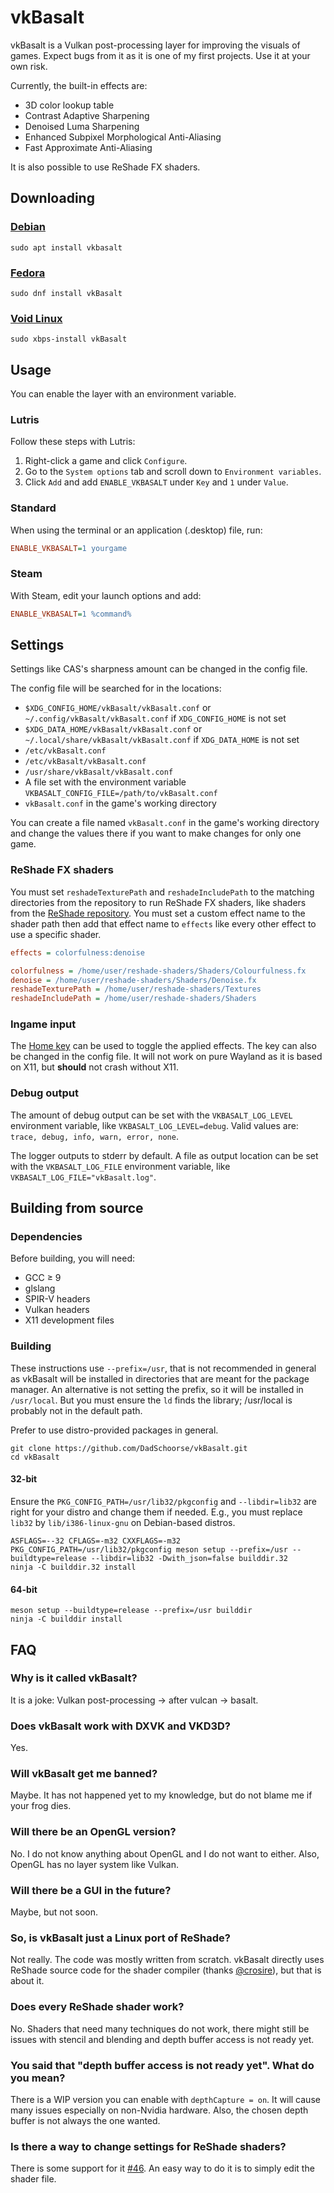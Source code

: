 # vkBasalt
vkBasalt is a Vulkan post-processing layer for improving the visuals of games. Expect bugs from it as it is one of my first projects. Use it at your own risk.

Currently, the built-in effects are:
- 3D color lookup table
- Contrast Adaptive Sharpening
- Denoised Luma Sharpening
- Enhanced Subpixel Morphological Anti-Aliasing
- Fast Approximate Anti-Aliasing

It is also possible to use ReShade FX shaders.

## Downloading
### [Debian](https://tracker.debian.org/pkg/vkbasalt)
```
sudo apt install vkbasalt
```

### [Fedora](https://src.fedoraproject.org/rpms/vkBasalt)
```
sudo dnf install vkBasalt
```

### [Void Linux](https://github.com/void-linux/void-packages/blob/master/srcpkgs/vkBasalt/template)
```
sudo xbps-install vkBasalt
```

## Usage
You can enable the layer with an environment variable.

### Lutris
Follow these steps with Lutris:
1. Right-click a game and click `Configure`.
2. Go to the `System options` tab and scroll down to `Environment variables`.
3. Click `Add` and add `ENABLE_VKBASALT` under `Key` and `1` under `Value`.

### Standard
When using the terminal or an application (.desktop) file, run:
```ini
ENABLE_VKBASALT=1 yourgame
```

### Steam
With Steam, edit your launch options and add:
```ini
ENABLE_VKBASALT=1 %command% 
```

## Settings
Settings like CAS's sharpness amount can be changed in the config file.

The config file will be searched for in the locations:
* `$XDG_CONFIG_HOME/vkBasalt/vkBasalt.conf` or `~/.config/vkBasalt/vkBasalt.conf` if `XDG_CONFIG_HOME` is not set
* `$XDG_DATA_HOME/vkBasalt/vkBasalt.conf` or `~/.local/share/vkBasalt/vkBasalt.conf` if `XDG_DATA_HOME` is not set
* `/etc/vkBasalt.conf`
* `/etc/vkBasalt/vkBasalt.conf`
* `/usr/share/vkBasalt/vkBasalt.conf`
* A file set with the environment variable `VKBASALT_CONFIG_FILE=/path/to/vkBasalt.conf`
* `vkBasalt.conf` in the game's working directory

You can create a file named `vkBasalt.conf` in the game's working directory and change the values there if you want to make changes for only one game.

### ReShade FX shaders
You must set `reshadeTexturePath` and `reshadeIncludePath` to the matching directories from the repository to run ReShade FX shaders, like shaders from the [ReShade repository](https://github.com/crosire/reshade-shaders). You must set a custom effect name to the shader path then add that effect name to `effects` like every other effect to use a specific shader.
```ini
effects = colorfulness:denoise

colorfulness = /home/user/reshade-shaders/Shaders/Colourfulness.fx
denoise = /home/user/reshade-shaders/Shaders/Denoise.fx
reshadeTexturePath = /home/user/reshade-shaders/Textures
reshadeIncludePath = /home/user/reshade-shaders/Shaders
```

### Ingame input
The [Home key](https://en.wikipedia.org/wiki/Home_key) can be used to toggle the applied effects. The key can also be changed in the config file. It will not work on pure Wayland as it is based on X11, but **should** not crash without X11.

### Debug output
The amount of debug output can be set with the `VKBASALT_LOG_LEVEL` environment variable, like `VKBASALT_LOG_LEVEL=debug`. Valid values are: `trace, debug, info, warn, error, none`.

The logger outputs to stderr by default. A file as output location can be set with the `VKBASALT_LOG_FILE` environment variable, like `VKBASALT_LOG_FILE="vkBasalt.log"`.

## Building from source

### Dependencies
Before building, you will need:
- GCC ≥ 9
- glslang
- SPIR-V headers
- Vulkan headers
- X11 development files

### Building
These instructions use `--prefix=/usr`, that is not recommended in general as vkBasalt will be installed in directories that are meant for the package manager. An alternative is not setting the prefix, so it will be installed in `/usr/local`. But you must ensure the `ld` finds the library; /usr/local is probably not in the default path.

Prefer to use distro-provided packages in general.
```
git clone https://github.com/DadSchoorse/vkBasalt.git
cd vkBasalt
```

#### 32-bit
Ensure the `PKG_CONFIG_PATH=/usr/lib32/pkgconfig` and `--libdir=lib32` are right for your distro and change them if needed. E.g., you must replace `lib32` by `lib/i386-linux-gnu` on Debian-based distros.
```
ASFLAGS=--32 CFLAGS=-m32 CXXFLAGS=-m32 PKG_CONFIG_PATH=/usr/lib32/pkgconfig meson setup --prefix=/usr --buildtype=release --libdir=lib32 -Dwith_json=false builddir.32
ninja -C builddir.32 install
```

#### 64-bit
```
meson setup --buildtype=release --prefix=/usr builddir
ninja -C builddir install
```

## FAQ
### Why is it called vkBasalt?
It is a joke: Vulkan post-processing &#8594; after vulcan &#8594; basalt.

### Does vkBasalt work with DXVK and VKD3D?
Yes.

### Will vkBasalt get me banned?
Maybe. It has not happened yet to my knowledge, but do not blame me if your frog dies.

### Will there be an OpenGL version?
No. I do not know anything about OpenGL and I do not want to either. Also, OpenGL has no layer system like Vulkan.

### Will there be a GUI in the future?
Maybe, but not soon.

### So, is vkBasalt just a Linux port of ReShade?
Not really. The code was mostly written from scratch. vkBasalt directly uses ReShade source code for the shader compiler (thanks [@crosire](https://github.com/crosire)), but that is about it.

### Does every ReShade shader work?
No. Shaders that need many techniques do not work, there might still be issues with stencil and blending and depth buffer access is not ready yet.

### You said that "depth buffer access is not ready yet". What do you mean?
There is a WIP version you can enable with `depthCapture = on`. It will cause many issues especially on non-Nvidia hardware. Also, the chosen depth buffer is not always the one wanted.

### Is there a way to change settings for ReShade shaders?
There is some support for it [#46](https://github.com/DadSchoorse/vkBasalt/pull/46). An easy way to do it is to simply edit the shader file.
